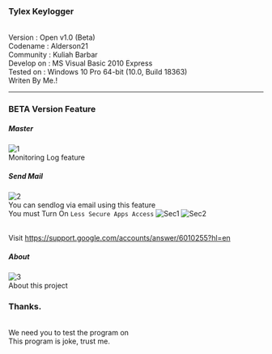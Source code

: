 ### Tylex Keylogger
<br>Version	   : Open v1.0 (Beta)
<br>Codename   : Alderson21
<br>Community  : Kuliah Barbar
<br>Develop on : MS Visual Basic 2010 Express
<br>Tested on  : Windows 10 Pro 64-bit (10.0, Build 18363)
<br>Writen By Me.!
<hr>

### BETA Version Feature

##### Master 
![1](https://user-images.githubusercontent.com/33826924/98936240-45c5d280-2517-11eb-8517-429c14beb573.jpg)
<br>Monitoring Log feature

##### Send Mail
![2](https://user-images.githubusercontent.com/33826924/98936250-48282c80-2517-11eb-83d5-36f1d1875203.jpg)
<br>You can sendlog via email using this feature
<br>You must Turn On ```Less Secure Apps Access```
![Sec1](https://user-images.githubusercontent.com/33826924/98936267-4eb6a400-2517-11eb-8e80-17431fa4db11.jpg)
![Sec2](https://user-images.githubusercontent.com/33826924/98936270-4f4f3a80-2517-11eb-8009-c66a5b3c8c13.jpg)

<br>Visit https://support.google.com/accounts/answer/6010255?hl=en

##### About 
![3](https://user-images.githubusercontent.com/33826924/98936255-49f1f000-2517-11eb-8e91-2925216d9ad4.jpg)
<br>About this project

### Thanks.
<br>We need you to test the program on
<br>This program is joke, trust me.
